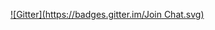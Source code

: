 
[![Gitter](https://badges.gitter.im/Join Chat.svg)](https://gitter.im/epifanio/planetsasha?utm_source=badge&utm_medium=badge&utm_campaign=pr-badge&utm_content=badge)